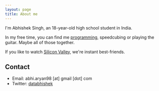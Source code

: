 ```yaml
---
layout: page
title: About me 
---
```


I'm Abhishek Singh, an 18-year-old high school student in India.

In my free time, you can find me [programming](https://github.com/databhishek), speedcubing or playing the guitar. Maybe all of those together.

If you like to watch [Silicon Valley](http://www.hbo.com/silicon-valley), we're instant best-friends.

## Contact

- Email: abhi.aryan98 [at] gmail [dot] com
- Twitter: [databhishek](https://twitter.com/databhishek)
